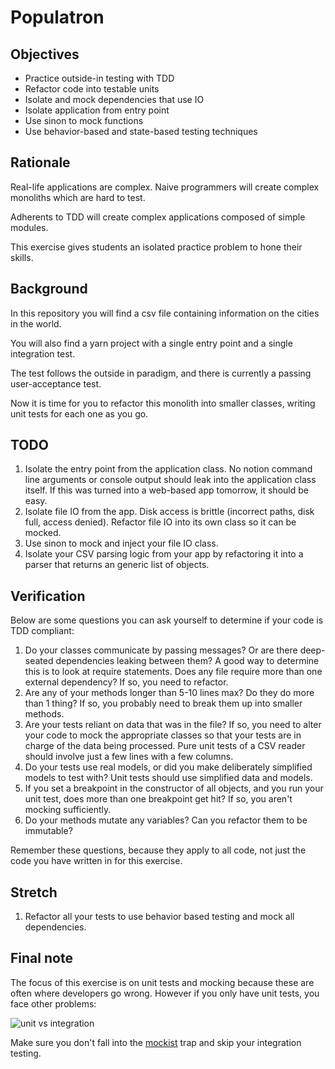 # Populatron

## Objectives

- Practice outside-in testing with TDD
- Refactor code into testable units
- Isolate and mock dependencies that use IO
- Isolate application from entry point 
- Use sinon to mock functions
- Use behavior-based and state-based testing techniques

## Rationale

Real-life applications are complex. Naive programmers will create complex monoliths which are hard to test.

Adherents to TDD will create complex applications composed of simple modules.

This exercise gives students an isolated practice problem to hone their skills.

## Background

In this repository you will find a csv file containing information on the cities in the world.

You will also find a yarn project with a single entry point and a single integration test.

The test follows the outside in paradigm, and there is currently a passing user-acceptance test.

Now it is time for you to refactor this monolith into smaller classes, writing unit tests for each one as you go.

## TODO

1. Isolate the entry point from the application class. No notion command line arguments or console output should leak into the application class itself. If this was turned into a web-based app tomorrow, it should be easy.
1. Isolate file IO from the app. Disk access is brittle (incorrect paths, disk full, access denied). Refactor file IO into its own class so it can be mocked.
1. Use sinon to mock and inject your file IO class.
1. Isolate your CSV parsing logic from your app by refactoring it into a parser that returns an generic list of objects.

## Verification

Below are some questions you can ask yourself to determine if your code is TDD compliant:

1. Do your classes communicate by passing messages? Or are there deep-seated dependencies leaking between them? A good way to determine this is to look at require statements. Does any file require more than one external dependency? If so, you need to refactor.
1. Are any of your methods longer than 5-10 lines max? Do they do more than 1 thing? If so, you probably need to break them up into smaller methods.
1. Are your tests reliant on data that was in the file? If so, you need to alter your code to mock the appropriate classes so that your tests are in charge of the data being processed. Pure unit tests of a CSV reader should involve just a few lines with a few columns.
1. Do your tests use real models, or did you make deliberately simplified models to test with? Unit tests should use simplified data and models.
1. If you set a breakpoint in the constructor of all objects, and you run your unit test, does more than one breakpoint get hit? If so, you aren't mocking sufficiently. 
1. Do your methods mutate any variables? Can you refactor them to be immutable? 

Remember these questions, because they apply to all code, not just the code you have written in for this exercise.

## Stretch

1. Refactor all your tests to use behavior based testing and mock all dependencies.

## Final note

The focus of this exercise is on unit tests and mocking because these are often where developers go wrong. However if you only have unit tests, you face other problems:

![unit vs integration](./img/giphy.gif)

Make sure you don't fall into the [mockist](https://agilewarrior.wordpress.com/2015/04/18/classical-vs-mockist-testing/) trap and skip your integration testing.
